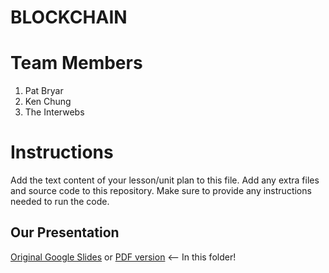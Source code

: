 # BLOCKCHAIN
# Team Members
1. Pat Bryar
2. Ken Chung
3. The Interwebs

# Instructions
Add the text content of your lesson/unit plan to this file. Add any extra files and source code to this repository. Make sure to provide any instructions needed to run the code.

## Our Presentation
[Original Google Slides]   or   [PDF version] <-- In this folder!

[Original Google Slides]: (https://docs.google.com/presentation/d/1-oKhVmuOkIBdJBaJ6J5tzKRZ63tsHcspJGWSUZAT0D4/edit?usp=sharing)
[PDF version]: (./Blockchain%20Presentation.pdf)
